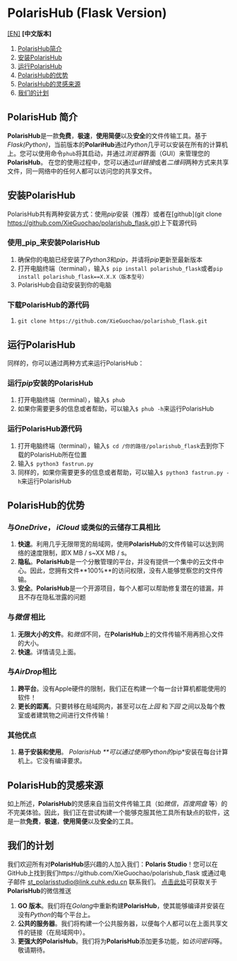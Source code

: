 # PolarisHub (Flask Version)

[[EN]](README.md) **[中文版本]**

1. [PolarisHub简介](#intro)
2. [安装PolarisHub](#install)
3. [运行PolarisHub](#run)
4. [PolarisHub的优势](#advantage)
5. [PolarisHub的灵感来源](#inspiration)
6. [我们的计划](#plan)

<span id="intro">

## PolarisHub 简介

**PolarisHub**是一款**免费**，**极速**，**使用简便**以及**安全**的文件传输工具。基于*Flask(Python)*，当前版本的**PolariHub**通过*Python*几乎可以安装在所有的计算机上。您可以使用命令`phub`将其启动，并通过*浏览器*界面（GUI）来管理您的**PolarisHub**。 在您的使用过程中，您可以通过*url链接*或者*二维码*两种方式来共享文件，同一网络中的任何人都可以访问您的共享文件。

</span>

<span id="install">

## 安装PolarisHub 

PolarisHub共有两种安装方式：使用*pip*安装（推荐）或者在[github](git clone https://github.com/XieGuochao/polarishub_flask.git)上下载源代码

### 使用_pip_来安装PolarisHub

1. 确保你的电脑已经安装了*Python3*和*pip*，并请将*pip*更新至最新版本
2. 打开电脑终端（terminal），输入`$ pip install polarishub_flask`或者`pip install polarishub_flask==X.X.X（版本型号）`
3. PolarisHub会自动安装到你的电脑

### 下载PolarisHub的源代码

1. `git clone https://github.com/XieGuochao/polarishub_flask.git`

</span>

<span id="run">

## 运行PolarisHub

同样的，你可以通过两种方式来运行PolarisHub：

### 运行*pip*安装的PolarisHub

1. 打开电脑终端（terminal），输入`$ phub`
2. 如果你需要更多的信息或者帮助，可以输入`$ phub -h`来运行PolarisHub

### 运行PolarisHub源代码

1. 打开电脑终端（terminal），输入`$ cd /你的路径/polarishub_flask`去到你下载的PolarisHub所在位置
2. 输入`$ python3 fastrun.py`
3. 同样的，如果你需要更多的信息或者帮助，可以输入`$ python3 fastrun.py -h`来运行PolarisHub

</span>

<span id="advantage">

## PolarisHub的优势

### 与*OneDrive*， *iCloud* 或类似的云储存工具相比

1. **快速**。利用几乎无限带宽的局域网，使用**PolarisHub**的文件传输可以达到网络的速度限制，即X MB / s~XX MB / s。
2. **隐私**。**PolarisHub**是一个分散管理的平台，并没有提供一个集中的云文件中心。因此，您拥有文件**100%**的访问权限，没有人能够觉察您的文件传输。
3. **安全**。**PolarisHub**是一个开源项目，每个人都可以帮助修复潜在的错漏，并且不存在隐私泄露的问题

### 与*微信* 相比

1. **无限大小的文件**。和*微信*不同，在**PolarisHub**上的文件传输不用再担心文件的大小。
2. **快速**。详情请见上面。

### 与*AirDrop*相比

1. **跨平台**。没有Apple硬件的限制，我们正在构建一个每一台计算机都能使用的软件！
2. **更长的距离**。只要转移在局域网内，甚至可以在*上园* 和*下园* 之间以及每个教室或者建筑物之间进行文件传输！

### 其他优点

1. **易于安装和使用**。 ***PolarisHub **可以通过使用*Python*的*pip*安装在每台计算机上。它没有编译要求。

</span>

<span id="inspiration">

## PolarisHub的灵感来源

如上所述，**PolarisHub**的灵感来自当前文件传输工具（如*微信*，*百度网盘* 等）的不完美体验。因此，我们正在尝试构建一个能够克服其他工具所有缺点的软件，这是一款**免费**，**极速**，**使用简便**以及**安全**的工具。

</span>

<span id="plan">

## 我们的计划

我们欢迎所有对**PolarisHub**感兴趣的人加入我们：**Polaris Studio**！您可以在GitHub上找到我们https://github.com/XieGuochao/polarishub_flask 或通过电子邮件 st_polarisstudio@link.cuhk.edu.cn 联系我们。
[点击此处](https://mp.weixin.qq.com/s?__biz=MzU2NjUwMzk3Mw==&mid=2247483776&idx=1&sn=a248165c9f313f96b491c2550cc1df47&chksm=fcaa3ecacbddb7dc4f0b47e3c939d3ed8fe4590ba782a3ca616d28038eefeb27feefe49aa0ac&token=37640579&lang=zh_CN#rd)可获取关于**PolarisHub**的微信推送

1. **GO 版本**。我们将在*Golang*中重新构建**PolarisHub**，使其能够编译并安装在没有*Python*的每个平台上。
2. **公共的服务器**。我们将构建一个公共服务器，以便每个人都可以在上面共享文件的链接（在局域网中）。
3. **更强大的PolarisHub**。我们将为**PolarisHub**添加更多功能，如*访问密码*等。敬请期待。

</plan>
